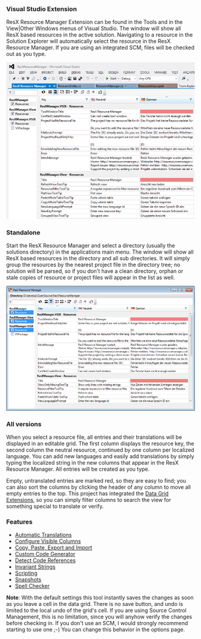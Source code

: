 ### Visual Studio Extension
ResX Resource Manager Extension can be found in the Tools and in the View|Other Windows menus of Visual Studio. 
The window will show all ResX based resources in the active solution. 
Navigating to a resource in the Solution Explorer will automatically select the resource in the ResX Resource Manager. 
If you are using an integrated SCM, files will be checked out as you type.

![Extension](Documentation_extension.png)

### Standalone
Start the ResX Resource Manager and select a directory (usually the solutions directory) in the applications main menu. 
The window will show all ResX based resources in the directory and all sub directories. 
It will simply group the resources by the nearest project file in the directory tree; 
no solution will be parsed, so if you don't have a clean directory, orphan or stale copies of resource or project files will appear in the list as well.

![Standalone](Documentation_standalone.png)

### All versions
When you select a resource file, all entries and their translations will be displayed in an editable grid. 
The first column displays the resource key, the second column the neutral resource, continued by one column per localized language. 
You can add new languages and easily add translations by simply typing the localized string in the new columns that appear in the ResX Resource Manager. 
All entries will be created as you type.

Empty, untranslated entries are marked red, so they are easy to find; you can also sort the columns by clicking the header of any column to move all empty entries to the top. 
This project has integrated the [Data Grid Extensions](https://github.com/tom-englert/DataGridExtensions), so you can simply filter columns to search the view for something special to translate or verify.

### Features
- [Automatic Translations](Automatic-Translations)
- [Configure Visible Columns](Configure-Visible-Columns)
- [Copy, Paste, Export and Import](Copy,-Paste,-Export-and-Import)
- [Custom Code Generator](Custom-Code-Generator)
- [Detect Code References](Detect-Code-References)
- [Invariant Strings](Invariant-Strings)
- [Scripting](Scripting)
- [Snapshots](Snapshots)
- [Spell Checker](Spell-Checker)

**Note**: With the default settings this tool instantly saves the changes as soon as you leave a cell in the data grid. 
There is no save button, and undo is limited to the local undo of the grid's cell. 
If you are using Source Control Management, this is no limitation, since you will anyhow verify the changes before checking in. 
If you don't use an SCM, I would strongly recommend starting to use one ;-)
You can change this behavior in the options page.
 

